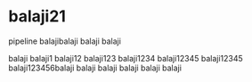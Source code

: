 # balaji21
pipeline
balajibalaji
balaji
balaji

balaji
balaji1
balaji12
balaji123
balaji1234
balaji12345
balaji12345
balaji123456balaji
balaji
balaji
balaji
balaji
balaji


